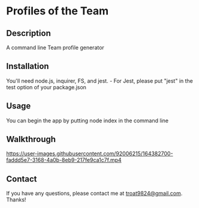 # Profiles of the Team

## Description
A command line Team profile generator

## Installation
You'll need node.js, inquirer, FS, and jest. - For Jest, please put "jest" in the test option of your package.json

## Usage
You can begin the app by putting node index in the command line

## Walkthrough



https://user-images.githubusercontent.com/92006215/164382700-faddd5e7-3168-4a0b-8eb9-217fe9ca1c7f.mp4



## Contact
If you have any questions, please contact me at troat9824@gmail.com.
Thanks!

